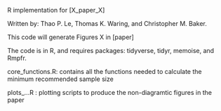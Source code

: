 R implementation for [X_paper_X]

Written by: Thao P. Le, Thomas K. Waring, and Christopher M. Baker.

This code will generate Figures X in [paper]

The code is in R, and requires packages: tidyverse,  tidyr, memoise, and Rmpfr.

core_functions.R: contains all the functions needed to calculate the minimum recommended sample size

plots_...R : plotting scripts to produce the non-diagramtic figures in the paper 